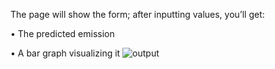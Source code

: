 The page will show the form; after inputting values, you’ll get:

•	The predicted emission

•	A bar graph visualizing it
![output](https://github.com/user-attachments/assets/1e7e8653-6d90-4fd8-b705-f3c8424dbe3e)

